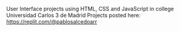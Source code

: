 User Interface projects using HTML, CSS and JavaScript in college Universidad Carlos 3 de Madrid
Projects posted here: https://replit.com/@pablosalcedoarr
